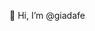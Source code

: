🌱 Hi, I’m @giadafe

<!---
giadafe/giadafe is a ✨ special ✨ repository because its `README.md` (this file) appears on your GitHub profile.
You can click the Preview link to take a look at your changes.
--->
